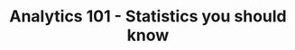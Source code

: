 ---
title: "Analytics 101 - Statistics you should know"
publishDate: "2025-06-29"
description: "Learn how to apply common experimental methods (DiD, A/B tests)"
tags: ["teaching", "data-analytics"]
draft: true
---
